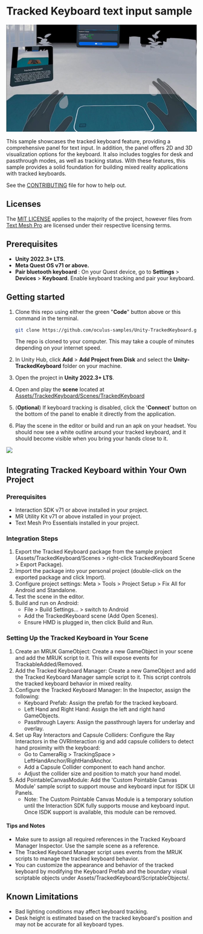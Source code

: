 # Tracked Keyboard text input sample
![Tracked Keyboard Banner](./Media/Banner.png "Tracked Keyboard")

This sample showcases the tracked keyboard feature, providing a comprehensive panel for text input. In addition, the panel offers 2D and 3D visualization options for the keyboard. It also includes toggles for desk and passthrough modes, as well as tracking status. With these features, this sample provides a solid foundation for building mixed reality applications with tracked keyboards.

See the [CONTRIBUTING](./CONTRIBUTING.md) file for how to help out.

## Licenses
The [MIT LICENSE](./LICENSE.txt) applies to the majority of the project, however files from [Text Mesh Pro](https://unity.com/legal/licenses/unity-companion-license) are licensed under their respective licensing terms.

## Prerequisites
* **Unity 2022.3+ LTS**.
* **Meta Quest OS v71 or above.**
* **Pair bluetooth keyboard** : On your Quest device, go to **Settings** > **Devices** > **Keyboard**. Enable keyboard tracking and pair your keyboard.

## Getting started

1. Clone this repo using either the green "**Code**" button above or this command in the terminal.
    ```sh
    git clone https://github.com/oculus-samples/Unity-TrackedKeyboard.git
    ```

    The repo is cloned to your computer. This may take a couple of minutes depending on your internet speed.

2. In Unity Hub, click **Add** > **Add Project from Disk** and select the **Unity-TrackedKeyboard** folder on your machine.
3. Open the project in **Unity 2022.3+ LTS**.
4. Open and play the **scene** located at [Assets/TrackedKeyboard/Scenes/TrackedKeyboard](Assets/TrackedKeyboard/Scenes/TrackedKeyboard.unity)
5. (**Optional**) If keyboard tracking is disabled, click the '**Connect**' button on the bottom of the panel to enable it directly from the application.
6. Play the scene in the editor or build and run an apk on your headset. You should now see a white outline around your tracked keyboard, and it should become visible when you bring your hands close to it.

<img src="./Media/TrackedKeyboardSample.gif">

## Integrating Tracked Keyboard within Your Own Project

### Prerequisites

* Interaction SDK v71 or above installed in your project.
* MR Utility Kit v71 or above installed in your project.
* Text Mesh Pro Essentials installed in your project.

### Integration Steps
1. Export the Tracked Keyboard package from the sample project (Assets/TrackedKeyboard/Scenes > right-click TrackedKeyboard Scene > Export Package).
2. Import the package into your personal project (double-click on the exported package and click Import).
3. Configure project settings: Meta > Tools > Project Setup > Fix All for Android and Standalone.
4. Test the scene in the editor.
5. Build and run on Android:
    * File > Build Settings... > switch to Android
    * Add the TrackedKeyboard scene (Add Open Scenes).
    * Ensure HMD is plugged in, then click Build and Run.

### Setting Up the Tracked Keyboard in Your Scene

1. Create an MRUK GameObject: Create a new GameObject in your scene and add the MRUK script to it. This will expose events for TrackableAdded/Removed.
2. Add the Tracked Keyboard Manager: Create a new GameObject and add the Tracked Keyboard Manager sample script to it. This script controls the tracked keyboard behavior in mixed reality.
3. Configure the Tracked Keyboard Manager: In the Inspector, assign the following:
    * Keyboard Prefab: Assign the prefab for the tracked keyboard.
    * Left Hand and Right Hand: Assign the left and right hand GameObjects.
    * Passthrough Layers: Assign the passthrough layers for underlay and overlay.
4. Set up Ray Interactors and Capsule Colliders: Configure the Ray Interactors in the OVRInteraction rig and add capsule colliders to detect hand proximity with the keyboard:
    * Go to CameraRig > TrackingSpace > LeftHandAnchor/RightHandAnchor.
    * Add a Capsule Collider component to each hand anchor.
    * Adjust the collider size and position to match your hand model.
5. Add PointableCanvasModule: Add the 'Custom Pointable Canvas Module' sample script to support mouse and keyboard input for ISDK UI Panels.
    * Note: The Custom Pointable Canvas Module is a temporary solution until the Interaction SDK fully supports mouse and keyboard input. Once ISDK support is available, this module can be removed.

#### Tips and Notes

* Make sure to assign all required references in the Tracked Keyboard Manager Inspector. Use the sample scene as a reference.
* The Tracked Keyboard Manager script uses events from the MRUK scripts to manage the tracked keyboard behavior.
* You can customize the appearance and behavior of the tracked keyboard by modifying the Keyboard Prefab and the boundary visual scriptable objects under Assets/TrackedKeyboard/ScriptableObjects/.

## Known Limitations

* Bad lighting conditions may affect keyboard tracking.
* Desk height is estimated based on the tracked keyboard's position and may not be accurate for all keyboard types.
